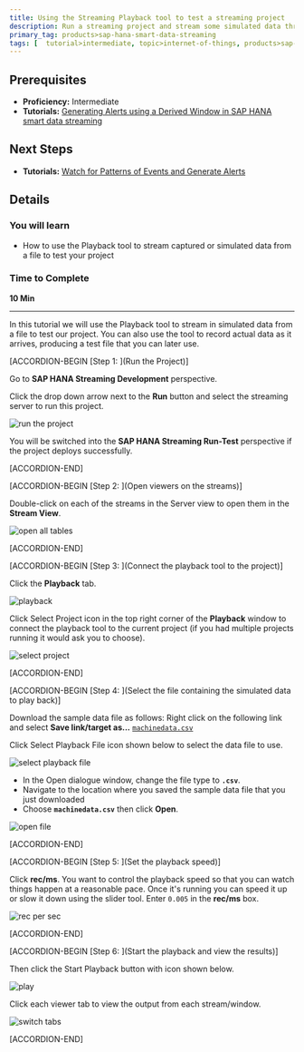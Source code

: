 ```yaml
---
title: Using the Streaming Playback tool to test a streaming project
description: Run a streaming project and stream some simulated data through it using the record/payback tool. View the output in the stream viewer.
primary_tag: products>sap-hana-smart-data-streaming
tags: [  tutorial>intermediate, topic>internet-of-things, products>sap-hana-smart-data-streaming, products>sap-hana\,-express-edition   ]
---
```


## Prerequisites  
 - **Proficiency:** Intermediate
 - **Tutorials:** [Generating Alerts using a Derived Window in SAP HANA smart data streaming](https://www.sap.com/developer/tutorials/sds-event-stream-alerts.html)

## Next Steps
- **Tutorials:** [Watch for Patterns of Events and Generate Alerts](https://www.sap.com/developer/tutorials/sds-event-stream-pattern-detection.html)

## Details
### You will learn  
- How to use the Playback tool to stream captured or simulated data from a file to test your project

### Time to Complete
**10 Min**

---
In this tutorial we will use the Playback tool to stream in simulated data from a file to test our project.  You can also use the tool to record actual data as it arrives, producing a test file that you can later use.

[ACCORDION-BEGIN [Step 1: ](Run the Project)]

Go to **SAP HANA Streaming Development** perspective.

Click the drop down arrow next to the **Run** button and select the streaming server to run this project.

![run the project](1-runtheproject.png)

You will be switched into the **SAP HANA Streaming Run-Test** perspective if the project deploys successfully.


[ACCORDION-END]

[ACCORDION-BEGIN [Step 2: ](Open viewers on the streams)]

Double-click on each of the streams in the Server view to open them in the **Stream View**.

![open all tables](3-openalltables.png)


[ACCORDION-END]

[ACCORDION-BEGIN [Step 3: ](Connect the playback tool to the project)]

Click the **Playback** tab.

![playback](4-playback.png)

Click Select Project icon in the top right corner of the **Playback** window to connect the playback tool to the current project (if you had multiple projects running it would ask you to choose).

![select project](5-selectproject.png)


[ACCORDION-END]

[ACCORDION-BEGIN [Step 4: ](Select the file containing the simulated data to play back)]

Download the sample data file as follows: Right click on the following link and select **Save link/target as...** [`machinedata.csv`](https://raw.githubusercontent.com/SAPDocuments/Tutorials/master/tutorials/sds-event-stream-playback/machinedata.csv)

Click Select Playback File icon shown below to select the data file to use.

![select playback file](6-selectplaybackfile.png)

- In the Open dialogue window, change the file type to **`.csv`**.
- Navigate to the location where you saved the sample data file that you just downloaded
- Choose **`machinedata.csv`**  then click **Open**.

![open file](7-openfile.png)


[ACCORDION-END]

[ACCORDION-BEGIN [Step 5: ](Set the playback speed)]

Click **rec/ms**. You want to control the playback speed so that you can watch things happen at a reasonable pace. Once it's running you can speed it up or slow it down using the slider tool. Enter `0.005` in the **rec/ms** box.

![rec per sec](8-recpersec.png)


[ACCORDION-END]

[ACCORDION-BEGIN [Step 6: ](Start the playback and view the results)]

Then click the Start Playback button with icon shown below.

![play](9-play.png)

Click each viewer tab to view the output from each stream/window.

![switch tabs](10-switchtabs.png)


[ACCORDION-END]
